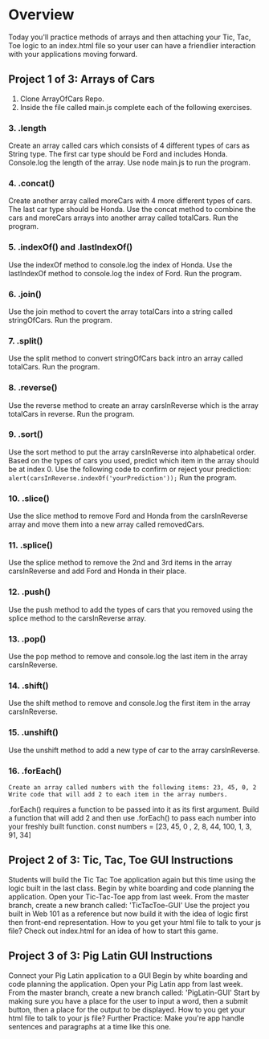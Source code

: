 # Overview
Today you'll practice methods of arrays and then attaching your Tic, Tac, Toe logic to an index.html file so your user can have a friendlier interaction with your applications moving forward.

## Project 1 of 3: Arrays of Cars
1. Clone ArrayOfCars Repo.
2. Inside the file called main.js complete each of the following exercises.
### 3. .length
Create an array called cars which consists of 4 different types of cars as String type. The first car type should be Ford and includes Honda.
Console.log the length of the array.
Use node main.js to run the program.
### 4. .concat()
Create another array called moreCars with 4 more different types of cars. The last car type should be Honda.
Use the concat method to combine the cars and moreCars arrays into another array called totalCars.
Run the program.
### 5. .indexOf() and .lastIndexOf()
Use the indexOf method to console.log the index of Honda.
Use the lastIndexOf method to console.log the index of Ford.
Run the program.
### 6. .join()
Use the join method to covert the array totalCars into a string called stringOfCars.
Run the program.
### 7. .split()
Use the split method to convert stringOfCars back intro an array called totalCars.
Run the program.
### 8. .reverse()
Use the reverse method to create an array carsInReverse which is the array totalCars in reverse.
Run the program.
### 9. .sort()

Use the sort method to put the array carsInReverse into alphabetical order.
Based on the types of cars you used, predict which item in the array should be at index 0.
Use the following code to confirm or reject your prediction:
  `alert(carsInReverse.indexOf('yourPrediction'));`
Run the program.

### 10. .slice()
Use the slice method to remove Ford and Honda from the carsInReverse array and move them into a new array called removedCars.
### 11. .splice()
Use the splice method to remove the 2nd and 3rd items in the array carsInReverse and add Ford and Honda in their place.
### 12. .push()
Use the push method to add the types of cars that you removed using the splice method to the carsInReverse array.
### 13. .pop()
Use the pop method to remove and console.log the last item in the array carsInReverse.
### 14. .shift()
Use the shift method to remove and console.log the first item in the array carsInReverse.
### 15. .unshift()
Use the unshift method to add a new type of car to the array carsInReverse.
### 16. .forEach()
`Create an array called numbers with the following items: 23, 45, 0, 2 Write code that will add 2 to each item in the array numbers.`

.forEach() requires a function to be passed into it as its first argument. Build a function that will add 2 and then use .forEach() to pass each number into your freshly built function. const numbers = [23, 45, 0 , 2, 8, 44, 100, 1, 3, 91, 34]

## Project 2 of 3: Tic, Tac, Toe GUI Instructions
Students will build the Tic Tac Toe application again but this time using the logic built in the last class.
Begin by white boarding and code planning the application.
Open your Tic-Tac-Toe app from last week.
From the master branch, create a new branch called: 'TicTacToe-GUI'
Use the project you built in Web 101 as a reference but now build it with the idea of logic first then front-end representation.
How to you get your html file to talk to your js file?
Check out index.html for an idea of how to start this game.

## Project 3 of 3: Pig Latin GUI Instructions
Connect your Pig Latin application to a GUI
Begin by white boarding and code planning the application.
Open your Pig Latin app from last week.
From the master branch, create a new branch called: 'PigLatin-GUI'
Start by making sure you have a place for the user to input a word, then a submit button, then a place for the output to be displayed.
How to you get your html file to talk to your js file?
Further Practice: Make you're app handle sentences and paragraphs at a time like this one.